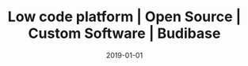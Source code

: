 ---
title: "Low code platform | Open Source | Custom Software | Budibase"
description: "Budibase is a modern, open source low code platform for designing, building and deploying custom software. Budibase eliminates coding and allows you to build web applications in minutes. Check it out."
cover: ["/banner-gradient.jpg"]
type: b
layout: single
canonicalUrl: “https://www.budibase.com"
date: 2019-01-01
---